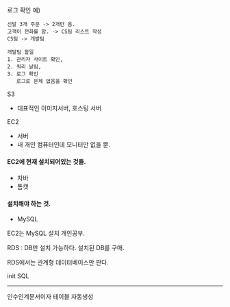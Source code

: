 로그 확인 예)

```
신발 3개 주문 -> 2개만 옴.
고객이 전화를 함. -> CS팀 리스트 작성
CS팀 -> 개발팀

개발팀 할일
1. 관리자 사이트 확인,
2. 쿼리 날림,
3. 로그 확인
   로그로 문제 없음을 확인
```

S3

- 대표적인 이미지서버, 호스팅 서버

EC2

- 서버
- 내 개인 컴퓨터인데 모니터만 없을 뿐.

#### EC2에 현재 설치되어있는 것들.

- 자바
- 톰캣

#### 설치해야 하는 것.

- MySQL

EC2는 MySQL 설치 개인공부.

RDS : DB만 설치 가능하다.
설치된 DB를 구매.

RDS에서는 관계형 데이터베이스만 판다.

init SQL

---

인수인계문서이자
테이블 자동생성
